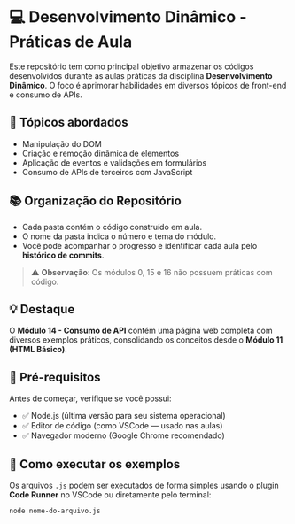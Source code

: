 # 💻 Desenvolvimento Dinâmico - Práticas de Aula

Este repositório tem como principal objetivo armazenar os códigos desenvolvidos durante as aulas práticas da disciplina **Desenvolvimento Dinâmico**. O foco é aprimorar habilidades em diversos tópicos de front-end e consumo de APIs.

## 🎯 Tópicos abordados

- Manipulação do DOM
- Criação e remoção dinâmica de elementos
- Aplicação de eventos e validações em formulários
- Consumo de APIs de terceiros com JavaScript

## 📚 Organização do Repositório

- Cada pasta contém o código construído em aula.
- O nome da pasta indica o número e tema do módulo.
- Você pode acompanhar o progresso e identificar cada aula pelo **histórico de commits**.

> ⚠️ **Observação**: Os módulos 0, 15 e 16 não possuem práticas com código.

## 💡 Destaque

O **Módulo 14 - Consumo de API** contém uma página web completa com diversos exemplos práticos, consolidando os conceitos desde o **Módulo 11 (HTML Básico)**.

## 🧰 Pré-requisitos

Antes de começar, verifique se você possui:
- ✅ Node.js (última versão para seu sistema operacional)
- ✅ Editor de código (como VSCode — usado nas aulas)
- ✅ Navegador moderno (Google Chrome recomendado)

## 🚀 Como executar os exemplos

Os arquivos `.js` podem ser executados de forma simples usando o plugin **Code Runner** no VSCode ou diretamente pelo terminal:

```bash
node nome-do-arquivo.js
